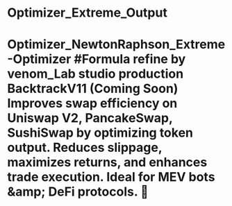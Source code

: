 # Optimizer_Extreme_Output
# Optimizer_NewtonRaphson_Extreme-Optimizer  #Formula refine by venom_Lab studio production BacktrackV11 (Coming Soon) Improves swap efficiency on Uniswap V2, PancakeSwap, SushiSwap by optimizing token output. Reduces slippage, maximizes returns, and enhances trade execution. Ideal for MEV bots &amp;amp; DeFi protocols. 🚀
